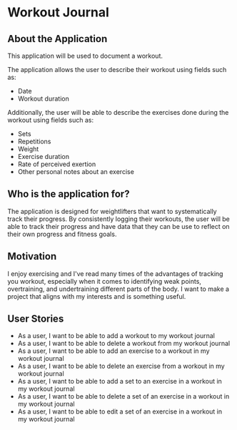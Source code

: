 # Workout Journal

## About the Application

This application will be used to document a workout.

The application allows the user to describe their workout using fields such as:
 - Date
 - Workout duration
 
 Additionally, the user will be able to describe the exercises done during the workout using fields such as:
 - Sets 
 - Repetitions 
 - Weight
 - Exercise duration
 - Rate of perceived exertion
 - Other personal notes about an exercise
 
## Who is the application for?

The application is designed for weightlifters that want to systematically track their progress. By consistently logging their workouts, the user will be able to track their progress and have data that they can be use to reflect on their own progress and fitness goals.


## Motivation

I enjoy exercising and I've read many times of the advantages of tracking you workout, especially when it comes to identifying weak points, overtraining, and undertraining different parts of the body. I want to make a project that aligns with my interests and is something useful.

## User Stories

- As a user, I want to be able to add a workout to my workout journal
- As a user, I want to be able to delete a workout from my workout journal
- As a user, I want to be able to add an exercise to a workout in my workout journal
- As a user, I want to be able to delete an exercise from a workout in my workout journal
- As a user, I want to be able to add a set to an exercise in a workout in my workout journal
- As a user, I want to be able to delete a set of an exercise in a workout in my workout journal
- As a user, I want to be able to edit a set of an exercise in a workout in my workout journal
